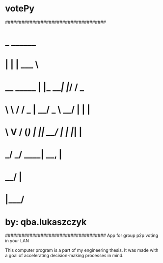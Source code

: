 # votePy

#####################################
#              _      ______        #
#             | |     | ___ \       #
#  __   _____ | |_ ___| |_/ /   _   #
#  \ \ / / _ \| __/ _ \  __/ | | |  #
#   \ V / (_) | ||  __/ |  | |_| |  #
#    \_/ \___/ \__\___\_|   \__, |  #
#                            __/ |  #
#                           |___/   #
#               by: qba.lukaszczyk  #
#####################################
App for group p2p voting in your LAN

This computer program is a part of my engineering thesis.
It was made with a goal of accelerating decision-making processes in mind.
